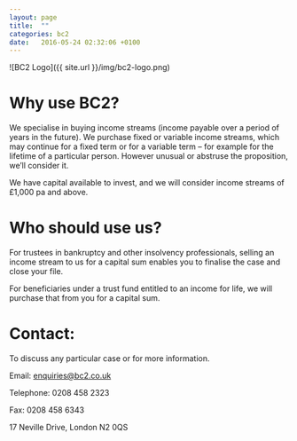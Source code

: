```yaml
---
layout: page
title:  ""
categories: bc2
date:   2016-05-24 02:32:06 +0100
---
```


![BC2 Logo]({{ site.url }}/img/bc2-logo.png)

Why use BC2?
============

We specialise in buying income streams (income payable over a period of
years in the future).  We purchase fixed or variable income streams,
which may continue for a fixed term or for a variable term – for example
for the lifetime of a particular person. However unusual or abstruse the
proposition, we’ll consider it.

We have capital available to invest, and we will consider income streams
of £1,000 pa and above.

Who should use us?
=================

For trustees in bankruptcy and other insolvency professionals, selling
an income stream to us for a capital sum enables you to finalise the
case and close your file.

For beneficiaries under a trust fund entitled to an income for life, we
will purchase that from you for a capital sum.

Contact:
=======

To discuss any particular case or for more information.

Email: <enquiries@bc2.co.uk>

Telephone: 0208 458 2323

Fax: 0208 458 6343

17 Neville Drive, London N2 0QS
